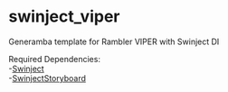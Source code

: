 # swinject_viper
Generamba template for Rambler VIPER with Swinject DI

Required Dependencies:<br />
-<a href="https://github.com/Swinject/Swinject">Swinject</a><br />
-<a href="https://github.com/Swinject/SwinjectStoryboard">SwinjectStoryboard</a>
